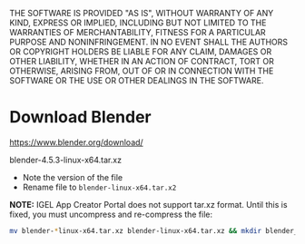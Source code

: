 THE SOFTWARE IS PROVIDED "AS IS", WITHOUT WARRANTY OF ANY KIND, EXPRESS OR IMPLIED, INCLUDING BUT NOT LIMITED TO THE WARRANTIES OF MERCHANTABILITY, FITNESS FOR A PARTICULAR PURPOSE AND NONINFRINGEMENT. IN NO EVENT SHALL THE AUTHORS OR COPYRIGHT HOLDERS BE LIABLE FOR ANY CLAIM, DAMAGES OR OTHER LIABILITY, WHETHER IN AN ACTION OF CONTRACT, TORT OR OTHERWISE, ARISING FROM, OUT OF OR IN CONNECTION WITH THE SOFTWARE OR THE USE OR OTHER DEALINGS IN THE SOFTWARE.

# Download Blender

https://www.blender.org/download/

blender-4.5.3-linux-x64.tar.xz

- Note the version of the file
- Rename file to `blender-linux-x64.tar.x2`

**NOTE:** IGEL App Creator Portal does not support tar.xz format. Until this is fixed, you must uncompress and re-compress the file:


```bash linenums="1"
mv blender-*linux-x64.tar.xz blender-linux-x64.tar.xz && mkdir blender_tmp && tar xvf blender-linux-x64.tar.xz --directory blender_tmp && cd blender_tmp && chmod -R 755 * && tar cjvf ../blender-linux-x64.tar.bz2 * && cd .. && rm -rf blender_tmp
```
